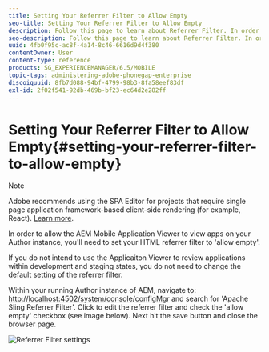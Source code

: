 ```yaml
---
title: Setting Your Referrer Filter to Allow Empty
seo-title: Setting Your Referrer Filter to Allow Empty
description: Follow this page to learn about Referrer Filter. In order to allow the AEM Mobile Application Viewer to view apps on your Author instance, you'll need to set your HTML referrer filter to 'allow empty'.
seo-description: Follow this page to learn about Referrer Filter. In order to allow the AEM Mobile Application Viewer to view apps on your Author instance, you'll need to set your HTML referrer filter to 'allow empty'.
uuid: 4fb0f95c-ac8f-4a14-8c46-6616d9d4f380
contentOwner: User
content-type: reference
products: SG_EXPERIENCEMANAGER/6.5/MOBILE
topic-tags: administering-adobe-phonegap-enterprise
discoiquuid: 8fb7d088-94bf-4799-98b3-8fa58eef83df
exl-id: 2f02f541-92db-469b-bf23-ec64d2e282ff
---
```

# Setting Your Referrer Filter to Allow Empty{#setting-your-referrer-filter-to-allow-empty}

>[!NOTE]
>
>Adobe recommends using the SPA Editor for projects that require single page application framework-based client-side rendering (for example, React). [Learn more](/help/sites-developing/spa-overview.md).

In order to allow the AEM Mobile Application Viewer to view apps on your Author instance, you'll need to set your HTML referrer filter to 'allow empty'.

If you do not intend to use the Applicaiton Viewer to review applications within development and staging states, you do not need to change the default setting of the referrer filter.

Within your running Author instance of AEM, navigate to: [http://localhost:4502/system/console/configMgr](http://localhost:4502/system/console/configMgr) and search for 'Apache Sling Referrer Filter'. Click to edit the referrer filter and check the 'allow empty' checkbox (see image below). Next hit the save button and close the browser page.

![Referrer Filter settings](assets/chlimage_1-106.png)
